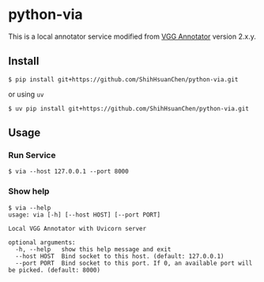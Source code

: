 # python-via

This is a local annotator service modified from [VGG Annotator](https://www.robots.ox.ac.uk/~vgg/software/via/) version 2.x.y.

## Install

```
$ pip install git+https://github.com/ShihHsuanChen/python-via.git
```

or using `uv`

```
$ uv pip install git+https://github.com/ShihHsuanChen/python-via.git
```

## Usage

### Run Service

```
$ via --host 127.0.0.1 --port 8000
```

### Show help
```
$ via --help
usage: via [-h] [--host HOST] [--port PORT]

Local VGG Annotator with Uvicorn server

optional arguments:
  -h, --help   show this help message and exit
  --host HOST  Bind socket to this host. (default: 127.0.0.1)
  --port PORT  Bind socket to this port. If 0, an available port will be picked. (default: 8000)
```

